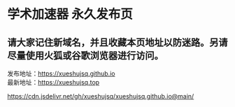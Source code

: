# 学术加速器 永久发布页  
## 请大家记住新域名，并且收藏本页地址以防迷路。另请尽量使用火狐或谷歌浏览器进行访问。  
发布地址：https://xueshujsq.github.io  
最新地址：https://xueshujsq.top


https://cdn.jsdelivr.net/gh/xueshujsq/xueshujsq.github.io@main/
